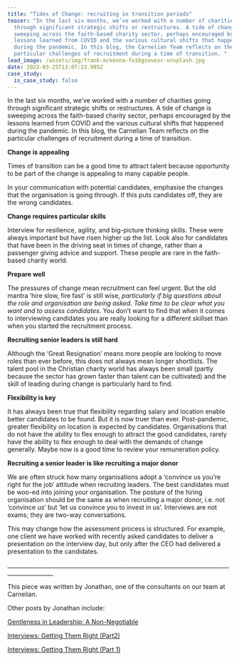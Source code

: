```yaml
---
title: "Tides of Change: recruiting in transition periods"
teaser: "In the last six months, we’ve worked with a number of charities going
  through significant strategic shifts or restructures. A tide of change is
  sweeping across the faith-based charity sector, perhaps encouraged by the
  lessons learned from COVID and the various cultural shifts that happened
  during the pandemic. In this blog, the Carnelian Team reflects on the
  particular challenges of recruitment during a time of transition. "
lead_image: /assets/img/frank-mckenna-fo1bgsovesc-unsplash.jpg
date: 2022-03-25T13:07:23.985Z
case_study:
  is_case_study: false
---
```

In the last six months, we’ve worked with a number of charities going through significant strategic shifts or restructures. A tide of change is sweeping across the faith-based charity sector, perhaps encouraged by the lessons learned from COVID and the various cultural shifts that happened during the pandemic. In this blog, the Carnelian Team reflects on the particular challenges of recruitment during a time of transition. 

**Change is appealing**

Times of transition can be a good time to attract talent because opportunity to be part of the change is appealing to many capable people.

In your communication with potential candidates, emphasise the changes that the organisation is going through. If this puts candidates off, they are the wrong candidates.

**Change requires particular skills**

Interview for resilience, agility, and big-picture thinking skills. These were always important but have risen higher up the list. Look also for candidates that have been in the driving seat in times of change, rather than a passenger giving advice and support. These people are rare in the faith-based charity world.

**Prepare well**

The pressures of change mean recruitment can feel urgent. But the old mantra ‘hire slow, fire fast’ is still wise, *particularly if big questions about the role and organisation are being asked. Take time to be clear what you want and to assess candidates.* You don’t want to find that when it comes to interviewing candidates you are really looking for a different skillset than when you started the recruitment process.

**Recruiting senior leaders is still hard**

Although the ‘Great Resignation’ means more people are looking to move roles than ever before, this does not always mean longer shortlists. The talent pool in the Christian charity world has always been small (partly because the sector has grown faster than talent can be cultivated) and the skill of leading during change is particularly hard to find.

**Flexibility is key**

It has always been true that flexibility regarding salary and location enable better candidates to be found. But it is now truer than ever. Post-pandemic, greater flexibility on location is expected by candidates. Organisations that do not have the ability to flex enough to attract the good candidates, rarely have the ability to flex enough to deal with the demands of change generally. Maybe now is a good time to review your remuneration policy.

**Recruiting a senior leader is like recruiting a major donor**

We are often struck how many organisations adopt a ‘convince us you’re right for the job’ attitude when recruiting leaders. The best candidates must be woo-ed into joining your organisation. The posture of the hiring organisation should be the same as when recruiting a major donor, i.e. not ‘convince us’ but ‘let us convince you to invest in us’. Interviews are not exams; they are two-way conversations.

This may change how the assessment process is structured. For example, one client we have worked with recently asked candidates to deliver a presentation on the interview day, but only after the CEO had delivered a presentation to the candidates.

\_\_\_\_\_\_\_\_\_\_\_\_\_\_\_\_\_\_\_\_\_\_\_\_\_\_\_\_\_\_\_\_\_\_\_\_\_\_\_\_\_\_\_\_\_\_\_\_\_\_\_\_\_\_\_\_\_\_\_\_\_\_\_\_\_\_\_\_\_\_\_\_\_\_\_\_\_\_\_\_\_\_\_\_\_\_\_\_\_\_\_\_\_\_

This piece was written by Jonathan, one of the consultants on our team at Carnelian.  

Other posts by Jonathan include:  

[Gentleness in Leadership: A Non-Negotiable](https://carneliansearch.com/insights/gentleness-in-leadership-a-non-negotiable/) 

[Interviews: Getting Them Right (Part2)](https://carneliansearch.com/insights/interviews-getting-them-right-part-2/) 

[Interviews: Getting Them Right (Part 1)](https://carneliansearch.com/insights/interviews-getting-them-right-part-1/)